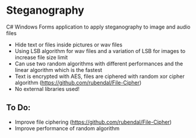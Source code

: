 # Steganography
C# Windows Forms application to apply steganography to image and audio files

* Hide text or files inside pictures or wav files
* Using LSB algorithm for wav files and a variation of LSB for images to increase file size limit
* Can use two random algorithms with different performances and the linear algorithm which is the fastest
* Text is encrypted with AES, files are ciphered with random xor cipher algorithm (https://github.com/rubendal/File-Cipher)
* No external libraries used!

## To Do:

* Improve file ciphering (https://github.com/rubendal/File-Cipher)
* Improve performance of random algorithm

